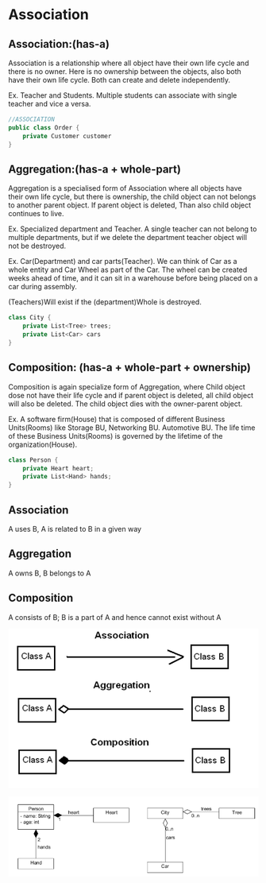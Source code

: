 # Association #

## Association:(has-a) ##

Association is a relationship where all object have their own life cycle and there is no owner. Here is no ownership between the objects, also both have their own life cycle. Both can create and delete independently.

Ex. Teacher and Students. Multiple students can associate with single teacher and vice a versa.  

```c++
//ASSOCIATION
public class Order {
    private Customer customer
}
```

## Aggregation:(has-a + whole-part) ##

Aggregation is a specialised form of Association where all objects have their own life cycle, but there is ownership, the child object can not belongs to another parent object. If parent object is deleted, Than also child object continues to live.

Ex. Specialized department and Teacher. A single teacher can not belong to multiple departments, but if we delete the department teacher object will not be destroyed.

Ex. Car(Department) and car parts(Teacher). We can think of Car as a whole entity and Car Wheel as part of the Car.  The wheel can be created weeks ahead of time, and it can sit in a warehouse before being placed on a car during assembly.

(Teachers)Will exist if the (department)Whole is destroyed. 

```C++
class City {
    private List<Tree> trees;
    private List<Car> cars
}
```

## Composition: (has-a + whole-part + ownership) ##

Composition is again specialize form of Aggregation, where Child object dose not have their life cycle and if parent object is deleted, all child object will also be deleted. The child object dies with the owner-parent object.

Ex. A software firm(House) that is composed of different Business Units(Rooms) like Storage BU, Networking BU. Automotive BU. The life time of these Business Units(Rooms) is governed by the lifetime of the organization(House).


``` C++
class Person {
    private Heart heart;
    private List<Hand> hands;
}
```

## Association  ##

A uses B, A is related to B in a given way

## Aggregation ##

A owns B, B belongs to A

## Composition ##

A consists of B; B is a part of A and hence cannot exist without A

![alt text](./Images/bfBSY.png "UML Notation")

![alt text](./Images/WC2eJ.png "Example")
